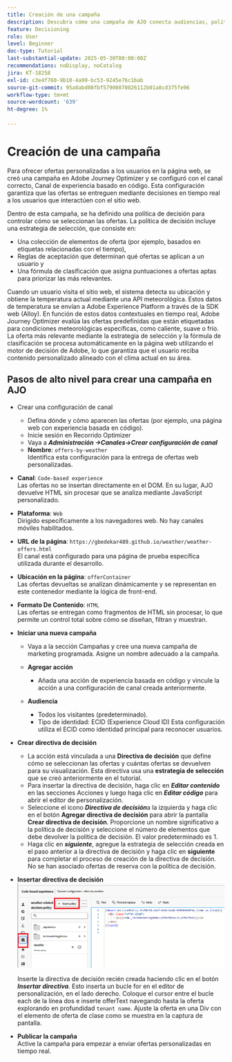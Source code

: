 ```yaml
---
title: Creación de una campaña
description: Descubra cómo una campaña de AJO conecta audiencias, políticas de decisión y canales para ofrecer ofertas personalizadas en el momento adecuado en todos los puntos de contacto de los clientes.
feature: Decisioning
role: User
level: Beginner
doc-type: Tutorial
last-substantial-update: 2025-05-30T00:00:00Z
recommendations: noDisplay, noCatalog
jira: KT-18258
exl-id: c3e4f760-9b10-4a99-bc53-9245e76c1bab
source-git-commit: 95a8abd08fbf57900870826112b01a8cd375fe96
workflow-type: tm+mt
source-wordcount: '639'
ht-degree: 1%

---
```


# Creación de una campaña

Para ofrecer ofertas personalizadas a los usuarios en la página web, se creó una campaña en Adobe Journey Optimizer y se configuró con el canal correcto, Canal de experiencia basado en código. Esta configuración garantiza que las ofertas se entreguen mediante decisiones en tiempo real a los usuarios que interactúen con el sitio web.

Dentro de esta campaña, se ha definido una política de decisión para controlar cómo se seleccionan las ofertas. La política de decisión incluye una estrategia de selección, que consiste en:

- Una colección de elementos de oferta (por ejemplo, basados en etiquetas relacionadas con el tiempo),
- Reglas de aceptación que determinan qué ofertas se aplican a un usuario y
- Una fórmula de clasificación que asigna puntuaciones a ofertas aptas para priorizar las más relevantes.

Cuando un usuario visita el sitio web, el sistema detecta su ubicación y obtiene la temperatura actual mediante una API meteorológica. Estos datos de temperatura se envían a Adobe Experience Platform a través de la SDK web (Alloy). En función de estos datos contextuales en tiempo real, Adobe Journey Optimizer evalúa las ofertas predefinidas que están etiquetadas para condiciones meteorológicas específicas, como caliente, suave o frío. La oferta más relevante mediante la estrategia de selección y la fórmula de clasificación se procesa automáticamente en la página web utilizando el motor de decisión de Adobe, lo que garantiza que el usuario reciba contenido personalizado alineado con el clima actual en su área.


## Pasos de alto nivel para crear una campaña en AJO

- Crear una configuración de canal
   - Defina dónde y cómo aparecen las ofertas (por ejemplo, una página web con experiencia basada en código).
   - Inicie sesión en Recorrido Optimizer
   - Vaya a _&#x200B;**Administración ->Canales->Crear configuración de canal**&#x200B;_
   - **Nombre**: `offers-by-weather`\
     Identifica esta configuración para la entrega de ofertas web personalizadas.
- **Canal**:
  `Code-based experience`\
  Las ofertas no se insertan directamente en el DOM. En su lugar, AJO devuelve HTML sin procesar que se analiza mediante JavaScript personalizado.
- **Plataforma**: `Web`\
  Dirigido específicamente a los navegadores web. No hay canales móviles habilitados.

- **URL de la página**: `https://gbedekar489.github.io/weather/weather-offers.html`\
  El canal está configurado para una página de prueba específica utilizada durante el desarrollo.
- **Ubicación en la página**: `offerContainer`\
  Las ofertas devueltas se analizan dinámicamente y se representan en este contenedor mediante la lógica de front-end.

- **Formato De Contenido**: `HTML`\
  Las ofertas se entregan como fragmentos de HTML sin procesar, lo que permite un control total sobre cómo se diseñan, filtran y muestran.


- **Iniciar una nueva campaña**
   - Vaya a la sección Campañas y cree una nueva campaña de marketing programada. Asigne un nombre adecuado a la campaña.
   - **Agregar acción**
      - Añada una acción de experiencia basada en código y vincule la acción a una configuración de canal creada anteriormente.



   - **Audiencia**
      - Todos los visitantes (predeterminado).
      - Tipo de identidad: ECID (Experience Cloud ID)
Esta configuración utiliza el ECID como identidad principal para reconocer usuarios.


- **Crear directiva de decisión**
   - La acción está vinculada a una **Directiva de decisión** que define cómo se seleccionan las ofertas y cuántas ofertas se devuelven para su visualización. Esta directiva usa una **estrategia de selección** que se creó anteriormente en el tutorial.
   - Para insertar la directiva de decisión, haga clic en **_Editar contenido_** en las secciones Acciones y luego haga clic en **_Editar código_** para abrir el editor de personalización.
   - Seleccione el icono _&#x200B;**Directiva de decisión**&#x200B;_ a la izquierda y haga clic en el botón **Agregar directiva de decisión** para abrir la pantalla **Crear directiva de decisión**. Proporcione un nombre significativo a la política de decisión y seleccione el número de elementos que debe devolver la política de decisión. El valor predeterminado es 1.
   - Haga clic en **_siguiente_**, agregue la estrategia de selección creada en el paso anterior a la directiva de decisión y haga clic en **siguiente** para completar el proceso de creación de la directiva de decisión. No se han asociado ofertas de reserva con la política de decisión.



- **Insertar directiva de decisión**
  ![editor de personalización](assets/personalization-editor.png)

  Inserte la directiva de decisión recién creada haciendo clic en el botón _&#x200B;**Insertar directiva**&#x200B;_. Esto inserta un bucle for en el editor de personalización, en el lado derecho.
Coloque el cursor entre el bucle each de la línea dos e inserte offerText navegando hasta la oferta explorando en profundidad `tenant name`. Ajuste la oferta en una Div con el elemento de oferta de clase como se muestra en la captura de pantalla.



- **Publicar la campaña**\
  Active la campaña para empezar a enviar ofertas personalizadas en tiempo real.
